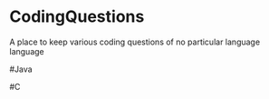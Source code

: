 # CodingQuestions
A place to keep various coding questions of no particular language language

#Java

#C
